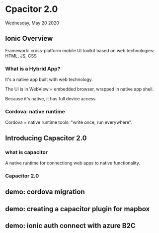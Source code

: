 # Cpacitor 2.0

Wednesday, May 20 2020

## Ionic Overview

Framework: cross-platform mobile UI toolkit based on web technologies: HTML, JS, CSS

### What is a Hybrid App?

It's a native app built with web technology.

The UI is in WebView = embedded browser, wrapped in native app shell.

Because it's native, it has full device access

### Cordova: native runtime

Cordova = native runtime tools: "write once, run everywhere".



## Introducing Capacitor 2.0

### what is capacitor

A native runtime for connectiong web apps to native functionality. 

### Capacitor 2.0

## demo: cordova migration

## demo: creating a capacitor plugin for mapbox

## demo: ionic auth connect with azure B2C



